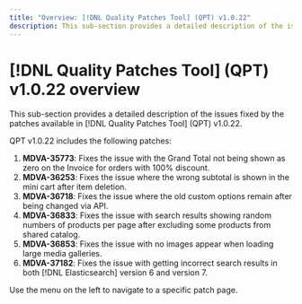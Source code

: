 ```yaml
---
title: "Overview: [!DNL Quality Patches Tool] (QPT) v1.0.22"
description: This sub-section provides a detailed description of the issues fixed by the patches available in [!DNL Quality Patches Tool] (QPT) v1.0.22.
---
```

# [!DNL Quality Patches Tool] (QPT) v1.0.22 overview

This sub-section provides a detailed description of the issues fixed by the patches available in [!DNL Quality Patches Tool] (QPT) v1.0.22.

QPT v1.0.22 includes the following patches:

1. **MDVA-35773**: Fixes the issue with the Grand Total not being shown as zero on the Invoice for orders with 100% discount.
1. **MDVA-36253**: Fixes the issue where the wrong subtotal is shown in the mini cart after item deletion.
1. **MDVA-36718**: Fixes the issue where the old custom options remain after being changed via API.
1. **MDVA-36833**: Fixes the issue with search results showing random numbers of products per page after excluding some products from shared catalog.
1. **MDVA-36853**: Fixes the issue with no images appear when loading large media galleries.
1. **MDVA-37182**: Fixes the issue with getting incorrect search results in both [!DNL Elasticsearch] version 6 and version 7.

Use the menu on the left to navigate to a specific patch page.
